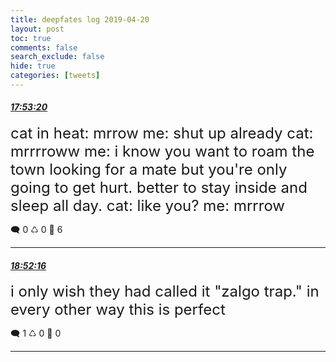```yaml
---
title: deepfates log 2019-04-20
layout: post
toc: true
comments: false
search_exclude: false
hide: true
categories: [tweets]
---
```



#### <a href = "https://twitter.com/deepfates/status/1119750930549710848">*17:53:20*</a>

<font size="5">cat in heat: mrrow  me: shut up already  cat: mrrrroww  me: i know you want to roam the town looking for a mate but you're only going to get hurt. better to stay inside and sleep all day.  cat: like you?  me: mrrrow</font>



🗨️ 0 ♺ 0 🤍  6   

---
    
#### <a href = "https://twitter.com/deepfates/status/1119765759679275008">*18:52:16*</a>

<font size="5">i only wish they had called it "zalgo trap." in every other way this is perfect</font>



🗨️ 1 ♺ 0 🤍  0   

---
    
            

